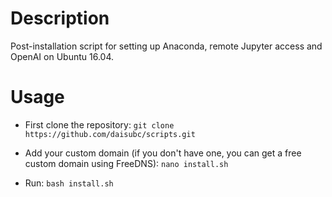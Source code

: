 # Description
Post-installation script for setting up Anaconda, remote Jupyter access and OpenAI on Ubuntu 16.04.

# Usage
* First clone the repository:
`git clone https://github.com/daisubc/scripts.git`

* Add your custom domain (if you don't have one, you can get a free custom domain using FreeDNS):
`nano install.sh`

* Run:
`bash install.sh`


